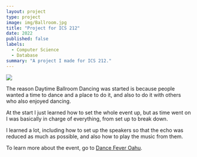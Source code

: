 ```yaml
---
layout: project
type: project
image: img/Ballroom.jpg
title: "Project for ICS 212"
date: 2022
published: false
labels:
  - Computer Science
  - Database
summary: "A project I made for ICS 212."
---
```


<img class="img-fluid" src="../img/HolidayDance1.jpeg">

The reason Daytime Ballroom Dancing was started is because people wanted a time to dance and a place to do it, and also to do it with others who also enjoyed dancing.

At the start I just learned how to set the whole event up, but as time went on I was basically in charge of everything, from set up to break down. 

I learned a lot, including how to set up the speakers so that the echo was reduced as much as possible, and also how to play the music from them.

To learn more about the event, go to [Dance Fever Oahu](www.dancefeveroahu.com).
